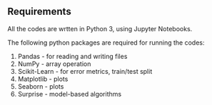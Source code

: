 ## Requirements

All the codes are wrtten in Python 3, using Jupyter Notebooks.

The following python packages are required for running the codes: 

1. Pandas - for reading and writing files
2. NumPy - array operation
3. Scikit-Learn - for error metrics, train/test split
4. Matplotlib - plots
5. Seaborn - plots
6. Surprise - model-based algorithms
